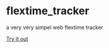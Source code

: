 # flextime_tracker
a very very  simpel web flextime tracker 

[Try it out](gztool.jonathanwirz.com)
